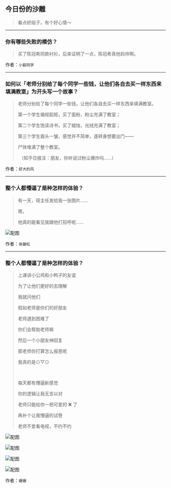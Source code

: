 ## 今日份的沙雕

> 看点好段子，有个好心情～


 
---

### 你有哪些失败的模仿？

> 买了陈冠希同款衬衫，后来证明了一点，陈冠希真他妈帅啊。


作者：`小裴同学`

---

### 如何以「老师分别给了每个同学一些钱，让他们各自去买一样东西来填满教室」为开头写一个故事？

> 老师分别给了每个同学一些钱，让他们各自去买一样东西来填满教室。
> 
> 第一个学生循规蹈矩，买了面粉，粉尘充满了教室；
> 
> 第二个学生饱读诗书，买了蜡烛，光线充满了教室；
> 
> 第三个学生眉头一皱，感觉并不简单，遂转身想要出门——
> 
> 尸体堆满了整个教室。
> 
>  （知乎日报注：朋友，你听说过粉尘爆炸吗……）


作者：`好大的风`

---

### 整个人都懵逼了是种怎样的体验？

> 有一天，班主任发给我一张图片……
> 
> 嗯，
> 
> 他真的能看见我跟他打招呼呢……



![配图](http://pic3.zhimg.com/70/73e8d847748bda45ae8b1fb1f5679122_b.jpg)


作者：`徐晨松`

---

### 整个人都懵逼了是种怎样的体验？

> 上课讲小公鸡和小鸭子的友谊
> 
> 为了让他们更好的去理解
> 
> 我就问他们
> 
> 假如老师是你们的好朋友
> 
> 老师遇到困难了
> 
> 你们会帮助老师嘛
> 
> 然后一个小朋友神回复
> 
> 那老师你打算怎么报恩呢
> 
> 我真的是⊙▽⊙
> 
>  
> 
> 每天都有懵逼新感觉
> 
> 你的逻辑让我无言以对
> 
> 老师只能给你一把可爱的 ❌ 了
> 
> 再补个让我懵逼的试卷
> 
> 老师不爱看电视，不约不约



![配图](http://pic2.zhimg.com/70/c32378e4da4a7ccaa77ecaa539ef20e9_b.jpg)



![配图](https://pic2.zhimg.com/v2-63ed3e0aaa6889dd061d77af147d7dcd_b.jpg)



![配图](http://pic4.zhimg.com/70/e3c44940d3d7d9b9f6bc9e35015aea73_b.jpg)



![配图](https://pic3.zhimg.com/v2-2d1c26fe84d51d763d5f0ea2177e1517_b.jpg)


作者：`姗姗`